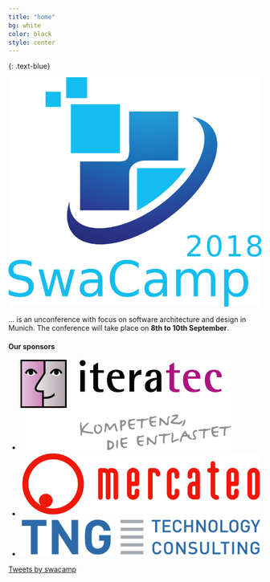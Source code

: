 ```yaml
---
title: "home"
bg: white
color: black
style: center
---
```


{: .text-blue}

<img class="logo" src='img/logo/logo-800x800.png'/>

… is an unconference with focus on software architecture and design in Munich. The conference will take place on **8th to 10th September**.

#### Our sponsors
<ul class="sponsors">
<li><img src="img/iteratec.png"/></li>
<li><img src="img/mercateo.png" class="logoMercateo"/></li>
<li><img src="img/tng.png" class="logoTNG"/></li>
</ul>

<a class="twitter-timeline" data-width="600" data-height="400" href="https://twitter.com/swacamp">Tweets by swacamp</a> <script async src="//platform.twitter.com/widgets.js" charset="utf-8"></script>